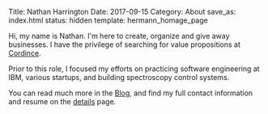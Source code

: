 Title: Nathan Harrington
Date: 2017-09-15
Category: About
save_as: index.html
status: hidden
template: hermann_homage_page

Hi, my name is Nathan. I'm here to create, organize and give away
businesses. I have the privilege of searching for value
propositions at [Cordince](http://www.cordince.com).

Prior to this role, I focused my efforts on practicing software
engineering at IBM, various startups, and building spectroscopy
control systems. 


You can read much more in the [Blog](/category/articles.html), and find
my full contact information and resume on the [details](/pages/about.html)
page.
